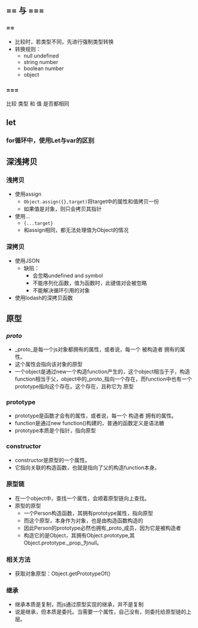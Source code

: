## == 与 ===
### ==
* 比较时，若类型不同，先进行强制类型转换
* 转换规则：
  * null  undefined
  * string number
  * boolean number
  * object
### ===
比较 类型 和 值 是否都相同

## let
### for循环中，使用Let与var的区别

## 深浅拷贝
### 浅拷贝
* 使用assign
  * `Object.assign({},target)`将target中的属性和值拷贝一份
  * 如果值是对象，则只会拷贝其指针
* 使用...
  * `{...target}`
  * 和assign相同，都无法处理值为Object的情况
### 深拷贝
* 使用JSON
  * 缺陷：
    * 会忽略undefined and symbol
    * 不能序列化函数，值为函数时，此键值对会被忽略
    * 不能解决循环引用的对象
* 使用lodash的深拷贝函数

## 原型
### _proto_
* _proto_是每一个js对象都拥有的属性，或者说，每一个 被构造者 拥有的属性。
* 这个属性会指向该对象的原型
* 一个object是通过new一个构造function产生的，这个object相当于子，构造function相当于父，object中的_proto_指向一个存在，而function中也有一个prototype指向这个存在。这个存在，且称它为 原型
### prototype
* prototype是函数才会有的属性，或者说，每一个 构造者 拥有的属性。
* function是通过new function()构建的，普通的函数定义是语法糖
* prototype本质是个指针，指向原型
### constructor
* constructor是原型的一个属性。
* 它指向关联的构造函数，也就是指向了父的构造function本身。
### 原型链
* 在一个object中，查找一个属性，会顺着原型链向上查找。
* 原型的原型
  * 一个Person构造函数，其拥有prototype属性，指向原型
  * 而这个原型，本身作为对象，也是由构造函数构造的
  * 因此Person的prototype必然也拥有_proto_成员，因为它是被构造者
  * 构造它的是Object，其拥有Object.prototype,其Object.prototype._prop_为null。
### 相关方法
* 获取对象原型：Object.getPrototypeOf()
### 继承
* 继承本质是复制，而js通过原型实现的继承，并不是复制
* 说是继承，但本质是委托。当需要一个属性，自己没有，则委托给原型链的上层。